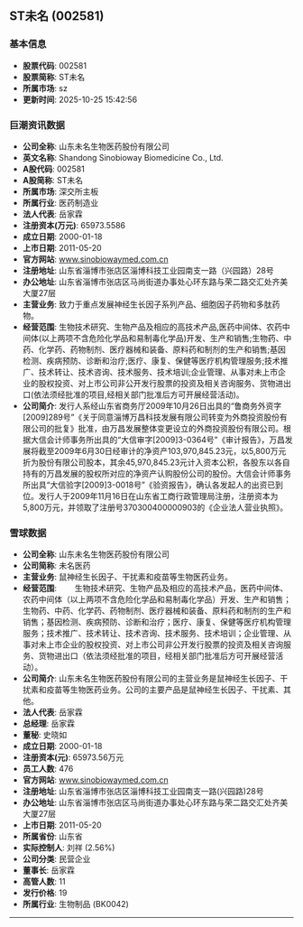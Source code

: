 ## ST未名 (002581)

### 基本信息

- **股票代码**: 002581
- **股票简称**: ST未名
- **所属市场**: sz
- **更新时间**: 2025-10-25 15:42:56

### 巨潮资讯数据

- **公司全称**: 山东未名生物医药股份有限公司
- **英文名称**: Shandong Sinobioway Biomedicine Co., Ltd.
- **A股代码**: 002581
- **A股简称**: ST未名
- **所属市场**: 深交所主板
- **所属行业**: 医药制造业
- **法人代表**: 岳家霖
- **注册资本(万元)**: 65973.5586
- **成立日期**: 2000-01-18
- **上市日期**: 2011-05-20
- **官方网站**: www.sinobiowaymed.com.cn
- **注册地址**: 山东省淄博市张店区淄博科技工业园南支一路（兴园路）28号
- **办公地址**: 山东省淄博市张店区马尚街道办事处心环东路与荣二路交汇处齐美大厦27层
- **主营业务**: 致力于重点发展神经生长因子系列产品、细胞因子药物和多肽药物。
- **经营范围**: 生物技术研究、生物产品及相应的高技术产品,医药中间体、农药中间体(以上两项不含危险化学品和易制毒化学品)开发、生产和销售;生物药、中药、化学药、药物制剂、医疗器械和装备、原料药和制剂的生产和销售;基因检测、疾病预防、诊断和治疗;医疗、康复、保健等医疗机构管理服务;技术推广、技术转让、技术咨询、技术服务、技术培训;企业管理、从事对未上市企业的股权投资、对上市公司非公开发行股票的投资及相关咨询服务、货物进出口(依法须经批准的项目,经相关部门批准后方可开展经营活动)。
- **公司简介**: 发行人系经山东省商务厅2009年10月26日出具的“鲁商务外资字[2009]289号”《关于同意淄博万昌科技发展有限公司转变为外商投资股份有限公司的批复》批准，由万昌发展整体变更设立的外商投资股份有限公司。根据大信会计师事务所出具的“大信审字[2009]3-0364号”《审计报告》，万昌发展将截至2009年6月30日经审计的净资产103,970,845.23元，以5,800万元折为股份有限公司股本，其余45,970,845.23元计入资本公积，各股东以各自持有的万昌发展的股权所对应的净资产认购股份公司的股份。大信会计师事务所出具“大信验字[2009]3-0018号”《验资报告》，确认各发起人的出资已到位。发行人于2009年11月16日在山东省工商行政管理局注册，注册资本为5,800万元，并领取了注册号370300400000903的《企业法人营业执照》。

### 雪球数据

- **公司全称**: 山东未名生物医药股份有限公司
- **公司简称**: 未名医药
- **主营业务**: 鼠神经生长因子、干扰素和疫苗等生物医药业务。
- **经营范围**: 　　生物技术研究、生物产品及相应的高技术产品，医药中间体、农药中间体（以上两项不含危险化学品和易制毒化学品）开发、生产和销售；生物药、中药、化学药、药物制剂、医疗器械和装备、原料药和制剂的生产和销售；基因检测、疾病预防、诊断和治疗；医疗、康复、保健等医疗机构管理服务；技术推广、技术转让、技术咨询、技术服务、技术培训；企业管理、从事对未上市企业的股权投资、对上市公司非公开发行股票的投资及相关咨询服务、货物进出口（依法须经批准的项目，经相关部门批准后方可开展经营活动）。
- **公司简介**: 山东未名生物医药股份有限公司的主营业务是鼠神经生长因子、干扰素和疫苗等生物医药业务。公司的主要产品是鼠神经生长因子、干扰素、其他。
- **法人代表**: 岳家霖
- **总经理**: 岳家霖
- **董秘**: 史晓如
- **成立日期**: 2000-01-18
- **注册资本(元)**: 65973.56万元
- **员工人数**: 476
- **官方网站**: www.sinobiowaymed.com.cn
- **注册地址**: 山东省淄博市张店区淄博科技工业园南支一路(兴园路)28号
- **办公地址**: 山东省淄博市张店区马尚街道办事处心环东路与荣二路交汇处齐美大厦27层
- **上市日期**: 2011-05-20
- **所属省份**: 山东省
- **实际控制人**: 刘祥 (2.56%)
- **公司分类**: 民营企业
- **董事长**: 岳家霖
- **高管人数**: 11
- **发行价格**: 19
- **所属行业**: 生物制品 (BK0042)

---